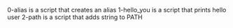 0-alias is a script that creates an alias
1-hello_you is a script that prints hello user
2-path is a script that adds string to PATH
